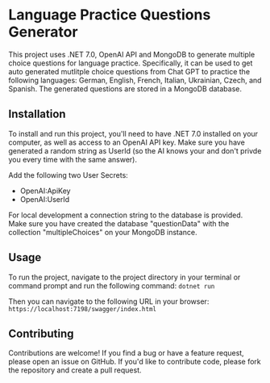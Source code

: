 # Language Practice Questions Generator
This project uses .NET 7.0, OpenAI API and MongoDB to generate multiple choice questions for language practice. Specifically, it can be used to get auto generated mutlitple choice questions from Chat GPT to practice the following languages: German, English, French, Italian, Ukrainian, Czech, and Spanish. The generated questions are stored in a MongoDB database.

## Installation
To install and run this project, you'll need to have .NET 7.0 installed on your computer, as well as access to an OpenAI API key. Make sure you have generated a random string as UserId (so the AI knows your and don't privde you every time with the same answer).

Add the following two User Secrets:
- OpenAI:ApiKey
- OpenAI:UserId

For local development a connection string to the database is provided.
Make sure you have created the database "questionData" with the collection "multipleChoices" on your MongoDB instance.

## Usage
To run the project, navigate to the project directory in your terminal or command prompt and run the following command:
``
dotnet run
``

Then you can navigate to the following URL in your browser:
``
https://localhost:7198/swagger/index.html
``

## Contributing
Contributions are welcome! If you find a bug or have a feature request, please open an issue on GitHub. If you'd like to contribute code, please fork the repository and create a pull request.
